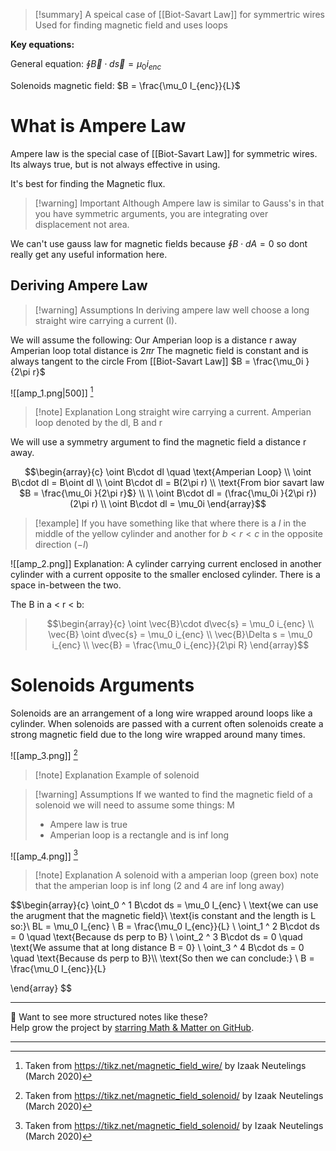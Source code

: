 
>[!summary]
A speical case of [[Biot-Savart Law]] for symmertric wires
Used for finding magnetic field and uses loops 
>
**Key equations:**
>
General equation:
$\oint \vec{B}\cdot d\vec{s} =\mu _0 i_{enc}$
>
Solenoids magnetic field:
$B = \frac{\mu_0 I_{enc}}{L}$

# What is Ampere Law
Ampere law is the special case of [[Biot-Savart Law]] for symmetric wires. Its always true, but is not always effective in using. 

It's best for finding the Magnetic flux.
>[!warning] Important
Although Ampere law is similar to Gauss's in that you have symmetric arguments, you are integrating over displacement not area.

We can't use gauss law for magnetic fields because $\oint B \cdot dA = 0$ so dont really get any useful information here.
## Deriving Ampere Law 
>[!warning] Assumptions 
In deriving ampere law well choose a long straight wire carrying a current (I).
>
We will assume the following:
Our Amperian loop is a distance r away
Amperian loop total distance is $2\pi r$
The magnetic field is constant and is always tangent to the circle
From [[Biot-Savart Law]] $B = \frac{\mu_0i  }{2\pi r}$ 

![[amp_1.png|500]]
[^1]
>[!note] Explanation
Long straight wire carrying a current. 
Amperian loop denoted by the dl, B and r 

We will use a symmetry argument to find the magnetic field a distance r away.

$$\begin{array}{c}
\oint B\cdot dl  \quad \text{Amperian Loop} \\ 
\oint B\cdot dl = B\oint dl \\ 
\oint B\cdot dl = B(2\pi r) \\ 
\text{From bior savart law $B = \frac{\mu_0i  }{2\pi r}$} \\ 
\\
\oint B\cdot dl = (\frac{\mu_0i  }{2\pi r}) (2\pi r)  \\
\oint B\cdot dl = \mu_0i 
\end{array}$$

>[!example] 
If you have something like that where there is a $I$ in the middle of the yellow cylinder and another for $b < r < c$ in the opposite direction ($-I$) 
>
![[amp_2.png]]
Explanation:
A cylinder carrying current enclosed in another cylinder with a current opposite to the smaller enclosed cylinder. There is a space in-between the two.
>
 The B in a < r < b:
 >$$\begin{array}{c} 
 \oint \vec{B}\cdot d\vec{s} = \mu_0 i_{enc} \\
 \vec{B} \oint d\vec{s} = \mu_0 i_{enc} \\
 \vec{B}\Delta s =  \mu_0 i_{enc} \\
 \vec{B} = \frac{\mu_0 i_{enc}}{2\pi R}
 \end{array}$$

# Solenoids Arguments
Solenoids are an arrangement of a long wire wrapped around loops like a cylinder.
When solenoids are passed with a current often solenoids create a strong magnetic field due to the long wire wrapped around many times.

![[amp_3.png]]
[^2]
>[!note] Explanation
Example of solenoid 

>[!warning] Assumptions
If we wanted to find the magnetic field of a solenoid we will need to assume some things:
M
>- Ampere law is true 
>- Amperian loop is a rectangle and is inf long

![[amp_4.png]]
[^2]
>[!note] Explanation
A solenoid with a amperian loop (green box) note that the amperian loop is inf long (2 and 4 are inf long away)


$$\begin{array}{c}
\oint_0 ^ 1 B\cdot ds = \mu_0 I_{enc} \\
\text{we can use the arugment that the magnetic field}\\
\text{is constant and the length is L so:}\\
BL = \mu_0 I_{enc} \\
B = \frac{\mu_0 I_{enc}}{L} \\ 
\oint_1 ^ 2 B\cdot ds = 0 \quad \text{Because ds perp to B} \\
\oint_2 ^ 3 B\cdot ds = 0 \quad \text{We assume that at long distance B = 0} \\
\oint_3 ^ 4 B\cdot ds = 0 \quad \text{Because ds perp to B}\\\\
\text{So then we can conclude:} \\
B = \frac{\mu_0 I_{enc}}{L}


\end{array}
$$


[^1]: Taken from https://tikz.net/magnetic_field_wire/ by Izaak Neutelings (March 2020)

[^2]: Taken from https://tikz.net/magnetic_field_solenoid/ by Izaak Neutelings (March 2020)

---

📂 Want to see more structured notes like these?  
Help grow the project by [starring Math & Matter on GitHub](https://github.com/rajeevphysics/Obsidan-MathMatter).

---
